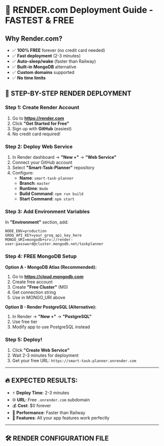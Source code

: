 # 🌟 RENDER.com Deployment Guide - FASTEST & FREE

## Why Render.com?
- ✅ **100% FREE** forever (no credit card needed)
- ✅ **Fast deployment** (2-3 minutes)
- ✅ **Auto-sleep/wake** (faster than Railway)
- ✅ **Built-in MongoDB** alternative
- ✅ **Custom domains** supported
- ✅ **No time limits**

## 🚀 STEP-BY-STEP RENDER DEPLOYMENT

### Step 1: Create Render Account
1. Go to **https://render.com**
2. Click **"Get Started for Free"**
3. Sign up with **GitHub** (easiest)
4. No credit card required!

### Step 2: Deploy Web Service
1. In Render dashboard → **"New +"** → **"Web Service"**
2. Connect your GitHub account
3. Select **"Smart-Task-Planner"** repository
4. Configure:
   - **Name**: `smart-task-planner`
   - **Branch**: `master`
   - **Runtime**: `Node`
   - **Build Command**: `npm run build`
   - **Start Command**: `npm start`

### Step 3: Add Environment Variables
In **"Environment"** section, add:
```
NODE_ENV=production
GROQ_API_KEY=your_groq_api_key_here
MONGO_URI=mongodb+srv://render-user:password@cluster.mongodb.net/taskplanner
```

### Step 4: FREE MongoDB Setup
**Option A - MongoDB Atlas (Recommended):**
1. Go to **https://cloud.mongodb.com**
2. Create free account
3. Create **"Free Cluster"** (M0)
4. Get connection string
5. Use in MONGO_URI above

**Option B - Render PostgreSQL (Alternative):**
1. In Render → **"New +"** → **"PostgreSQL"**
2. Use free tier
3. Modify app to use PostgreSQL instead

### Step 5: Deploy!
1. Click **"Create Web Service"**
2. Wait 2-3 minutes for deployment
3. Get your free URL: `https://smart-task-planner.onrender.com`

---

## 🔥 EXPECTED RESULTS:
- ⚡ **Deploy Time**: 2-3 minutes
- 🌐 **URL**: Free `.onrender.com` subdomain  
- 💰 **Cost**: $0 forever
- 🚀 **Performance**: Faster than Railway
- 📱 **Features**: All your app features work perfectly

---

## 🛠️ RENDER CONFIGURATION FILE
